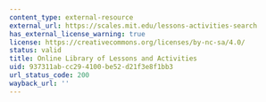 ```yaml
---
content_type: external-resource
external_url: https://scales.mit.edu/lessons-activities-search
has_external_license_warning: true
license: https://creativecommons.org/licenses/by-nc-sa/4.0/
status: valid
title: Online Library of Lessons and Activities
uid: 937311ab-cc29-4100-be52-d21f3e8f1bb3
url_status_code: 200
wayback_url: ''
---
```

